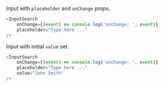 Input with `placeholder` and `onChange` props.
```js
<InputSearch 
	onChange={(event) => console.log('onChange: ', event)} 
	placeholder="Type here ..."
/>
```

Input with initial `value` set.
```js
<InputSearch 
	onChange={(event) => console.log('onChange: ', event)} 
	placeholder="Type here ..."
	value="John Smith"
/>
```
